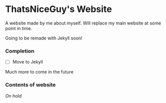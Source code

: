 # ThatsNiceGuy's Website
A website made by me about myself. Will replace my main website at some point in time.

Going to be remade with Jekyll soon!

### Completion
- [ ] Move to Jekyll

Much more to come in the future

### Contents of website
*On hold*
